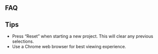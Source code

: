 ## **FAQ**
## **Tips**
- Press “Reset” when starting a new project.  This will clear any previous selections.
- Use a Chrome web browser for best viewing experience.
